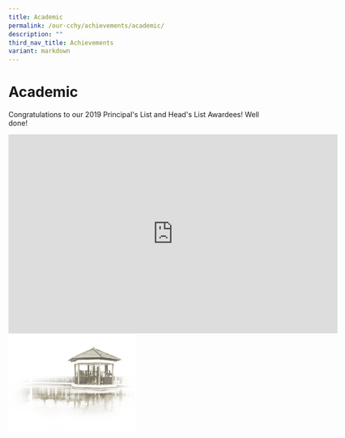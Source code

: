 ```yaml
---
title: Academic
permalink: /our-cchy/achievements/academic/
description: ""
third_nav_title: Achievements
variant: markdown
---
```

Academic
========

Congratulations to our 2019 Principal's List and Head's List Awardees! Well done!

<iframe allowfullscreen="true" height="394" width="650" frameborder="0" src="https://docs.google.com/presentation/d/e/2PACX-1vRjbVl8mwacxH9u0_0I8ZXTjaPaHA2AtD0X_CqLKApyuKtPFSLWbc6yOYYRMZdGbwb-3Cvhm_dcJ8kM/embed?start=true&amp;loop=true&amp;delayms=5000"></iframe>


<img src="/images/pavilion.png" style="width:50%">